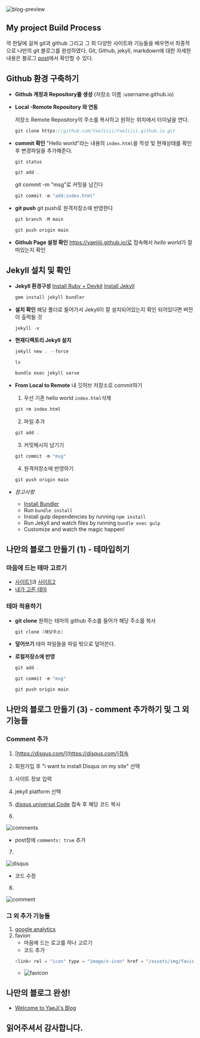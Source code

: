 ![blog-preview](https://user-images.githubusercontent.com/105334974/204706833-933081cd-e277-4f2f-a7bb-145f618e2a82.JPG)

## My project Build Process
약 한달에 걸쳐 git과 github 그리고 그 외 다양한 사이트와 기능들을 배우면서 최종적으로 나만의 git 블로그를 완성하였다. Git, Github, jekyll, markdown에 대한 자세한 내용은 블로그 [post](https://yaejiiii.github.io/blog/welcome-to-jekyll/)에서 확인할 수 있다.

## Github 환경 구축하기

- **Github 계정과 Repository를 생성** 
    (저장소 이름 :username.github.io)
- **Local -Remote Repository 와 연동**

    저장소 Remote Repository의 주소를 복사하고 원하는 위치에서 터미널을 연다.
    ```c
    git clone https://github.com/YaeJiiii/YaeJiiii.github.io.git
    ```
- **commit 확인**
    "Hello world"라는 내용의 `index.html`을 작성 및 현재상태를 확인 후 변경파일을 추가해준다.
    ```c
    git status
    ```
    ```c
    git add .
    ```
    git commit -m "msg"로 커밋을 남긴다
    ```c
    git commit -m "add:index.html"
    ```

- **git push**
    git push로 원격저장소에 반영한다
    ```c
    git branch -M main
    ```
    ```c
    git push origin main
    ```

- **Github Page 설정 확인**
    https://yaejiiii.github.io/로 접속해서 *hello world*가 잘 떠있는지 확인
    

## Jekyll 설치 및 확인

- **Jekyll 환경구성**
    [Install Ruby + Devkit](https://rubyinstaller.org/downloads/)
    [Install Jekyll](http://jekyllrb.com)

    ```c
    gem install jekyll bundler
    ```

- **설치 확인**
    해당 폴더로 들어가서 Jekyll이 잘 설치되어있는지 확인
    되어있다면 버전이 출력될 것
    ```c
    jekyll -v
    ```
- **현재디렉토리 Jekyll 설치**
    ```c
    jekyll new . --force
    ```
    ```c
    ls
    ```
    ```c
    bundle exec jekyll serve
    ```
- **From Local to Remote**
    내 깃허브 저장소로 commit하기
    1. 우선 기존 hello world `index.html`삭제 
    ```c
    git rm index.html
    ```
    2. 파일 추가
    ```c
    git add .
    ```
    3. 커밋메시지 남기기
    ```c
    git commit -m "msg"
    ```
    4. 원격저장소에 반영하기
    ```c
    git push origin main
    ```

- *참고사항*
    - [Install Bundler](http://bundler.io/)
    - Run `bundle install`
    - Install gulp dependencies by running `npm install`
    - Run Jekyll and watch files by running `bundle exec gulp`
    - Customize and watch the magic happen!

## 나만의 블로그 만들기 (1) - 테마입히기

### 마음에 드는 테마 고르기
- [사이트1](http://jekyllthemes.org/)과 [사이트2](https://jekyllthemes.io/free)
- [내가 고른 테마](https://jekyllthemes.io/theme/long-haul)

### 테마 적용하기

- **git clone**
    원하는 테마의 github 주소를 들어가 해당 주소를 복사
    ```c
    git clone (해당주소)
    ```
- **덮어쓰기**
    테마 파일들을 파일 밖으로 덮어쓴다. 

- **로컬저장소에 반영**
    ```c
    git add .
    ```
    ```c
    git commit -m "msg"
    ```
    ```c
    git push origin main
    ```

## 나만의 블로그 만들기 (3) - comment 추가하기 및 그 외 기능들

### Comment 추가
1. [https://disqus.com/](https://disqus.com/)접속
2. 회원가입 후 "i want to install Disqus on my site" 선택
3. 사이트 정보 입력
4. jekyll platform 선택
5. [disqus universal Code](https://kimyaeji.disqus.com/admin/universalcode/) 접속 후 해당 코드 복사

6. 
![comments](https://user-images.githubusercontent.com/105334974/204711569-6cd7d5e8-d34d-4666-bd9d-ebad20b25f26.JPG)
- post창에 `comments: true` 추가

7. 
![disqus](https://user-images.githubusercontent.com/105334974/204711834-4faef5e4-019b-4289-b5e1-74bf819fe777.JPG)
- 코드 수정

8. 
![comment](https://user-images.githubusercontent.com/105334974/204712005-6810aa47-24c5-4ce7-886e-8f6bd3162962.JPG)

### 그 외 추가 기능들
1. [google analytics](https://yaejiiii.github.io/blog/google-analytics/)
2. favion
    - 마음에 드는 로고를 하나 고르기
    - 코드 추가
    ```c
    <link> rel = "icon" type = "image/x-icon" href = "/assets/img/favicon.ico"/>
    ```
    - ![favicon](https://user-images.githubusercontent.com/105334974/204714307-78b247cb-1a1d-4099-817a-87d999203a68.JPG)

## 나만의 블로그 완성!
- [Welcome to YaeJi's Blog](https://yaejiiii.github.io/)

## 읽어주셔서 감사합니다.